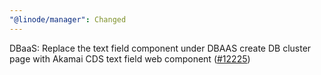 ```yaml
---
"@linode/manager": Changed
---
```


DBaaS: Replace the text field component under DBAAS create DB cluster page with Akamai CDS text field web component ([#12225](https://github.com/linode/manager/pull/12225))
